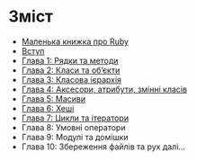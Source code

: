 # Зміст

* [Маленька книжка про Ruby](/README.md)
* [Вступ](/chapters/00-Introduction.md)
* [Глава 1: Рядки та методи](/chapters/01-Strings-and-Methods.md)
* [Глава 2: Класи та об’єкти](/chapters/02-Classes-and-Objects.md)
* [Глава 3: Класова ієрархія](/chapters/03-Class-Hierarchies.md)
* [Глава 4: Аксесори, атрибути, змінні класів](/chapters/04-Accessors-Attributes-Class-Variables.md)
* [Глава 5: Масиви](/chapters/05-Arrays.m)
* [Глава 6: Хеші](/chapters/06-Hashes.md)
* [Глава 7: Цикли та ітератори](/chapters/07-Loops-and-Iterators.md)
* Глава 8: Умовні оператори
* Глава 9: Модулі та домішки
* Глава 10: Збереження файлів та рух далі…
